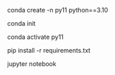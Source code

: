 conda create -n py11 python==3.10

conda init

conda activate py11

pip install -r requirements.txt

jupyter notebook